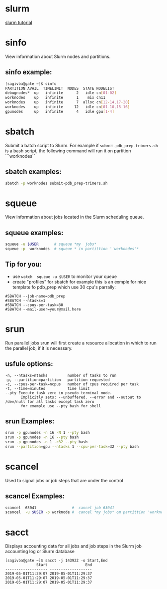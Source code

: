 # slurm
[slurm tutorial](https://slurm.schedmd.com/tutorials.html)

# sinfo 
View information about Slurm nodes and partitions.
## sinfo example:
```bash
[sagivba@gate ~]$ sinfo  
PARTITION AVAIL  TIMELIMIT  NODES  STATE NODELIST
debugnodes*  up   infinite      2   idle cn[01-02]
worknodes    up   infinite      1    mix cn11
worknodes    up   infinite      7  alloc cn[12-14,17-20]
worknodes    up   infinite     12   idle cn[01-10,15-16]
gpunodes     up   infinite      4   idle gpu[1-4]
```

# sbatch
Submit a batch script to Slurm.
For example if ```submit-pdb_prep-trimers.sh``` is a bash script, the following command will run it on partition ```worknodes``
## sbatch examples:
```bash
sbatch -p worknodes submit-pdb_prep-trimers.sh
```


# squeue
View information about jobs located in the Slurm scheduling queue.
## squeue examples:
```bash
squeue -u $USER       # squeue *my  jobs*
squeue -p  worknodes  # squeue * in partittion ''worknodes'*
```
## Tip for you:
* use ``` watch  squeue -u $USER ``` to monitor your queue
* create "profiles" for sbatch for example this is an exmple for nice template fo pdb_prep which use 30 cpu's parrally:
```
#SBATCH --job-name=pdb_prep
#SBATCH --ntasks=1
#SBATCH --cpus-per-task=30
#SBATCH --mail-user=your@mail.here
```


# srun
Run parallel jobs
srun will first create a resource allocation in which to run the parallel job,  if it is necessary.
## usfule options:
```
-n, --ntasks=ntasks         number of tasks to run  
-p, --partition=partition   partition requested   
-c, --cpus-per-task=ncpus   number of cpus required per task 
-t, --time=minutes          time limit
--pty Execute task zero in pseudo terminal mode. 
       Implicitly sets: --unbuffered. --error and --output to /dev/null for all tasks except task zero
       for example use --pty bash for shell
```
## srun Examples:
```bash
srun -p gpunodes -n 16 -N 1 --pty bash
srun -p gpunodes -n 16 --pty bash
srun -p gpunodes -n 1 -c32 --pty bash
srun --partition=gpu --ntasks 1 --cpu-per-task=32 --pty bash
```

# scancel
Used to signal jobs or job steps that are under the control 

## scancel Examples:
```bash
scancel  63041                #  cancel job 63041
scancel  -u $USER -p worknode #  cancel *my jobs* om partittion 'worknode'
```

# sacct 
Displays accounting data for all jobs and job steps in the Slurm job accounting log or Slurm database
```
[sagivba@gate ~]$ sacct -j 143922 -o Start,End
              Start                 End
------------------- -------------------
2019-05-01T11:29:07 2019-05-01T11:29:37
2019-05-01T11:29:07 2019-05-01T11:29:37
2019-05-01T11:29:07 2019-05-01T11:29:37

```

